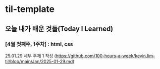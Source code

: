 # til-template

## 오늘 내가 배운 것들(Today I Learned)

### [4월 첫째주, 1주차] : html, css

25.01.29 세부 주제 1 작성 (https://github.com/100-hours-a-week/kevin.lim-til/blob/main/Jan/2025-01-29.md)
